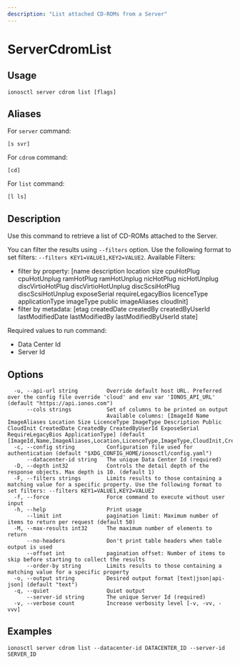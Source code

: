 ```yaml
---
description: "List attached CD-ROMs from a Server"
---
```


# ServerCdromList

## Usage

```text
ionosctl server cdrom list [flags]
```

## Aliases

For `server` command:

```text
[s svr]
```

For `cdrom` command:

```text
[cd]
```

For `list` command:

```text
[l ls]
```

## Description

Use this command to retrieve a list of CD-ROMs attached to the Server.

You can filter the results using `--filters` option. Use the following format to set filters: `--filters KEY1=VALUE1,KEY2=VALUE2`.
Available Filters:
* filter by property: [name description location size cpuHotPlug cpuHotUnplug ramHotPlug ramHotUnplug nicHotPlug nicHotUnplug discVirtioHotPlug discVirtioHotUnplug discScsiHotPlug discScsiHotUnplug exposeSerial requireLegacyBios licenceType applicationType imageType public imageAliases cloudInit]
* filter by metadata: [etag createdDate createdBy createdByUserId lastModifiedDate lastModifiedBy lastModifiedByUserId state]

Required values to run command:

* Data Center Id
* Server Id

## Options

```text
  -u, --api-url string         Override default host URL. Preferred over the config file override 'cloud' and env var 'IONOS_API_URL' (default "https://api.ionos.com")
      --cols strings           Set of columns to be printed on output 
                               Available columns: [ImageId Name ImageAliases Location Size LicenceType ImageType Description Public CloudInit CreatedDate CreatedBy CreatedByUserId ExposeSerial RequireLegacyBios ApplicationType] (default [ImageId,Name,ImageAliases,Location,LicenceType,ImageType,CloudInit,CreatedDate])
  -c, --config string          Configuration file used for authentication (default "$XDG_CONFIG_HOME/ionosctl/config.yaml")
      --datacenter-id string   The unique Data Center Id (required)
  -D, --depth int32            Controls the detail depth of the response objects. Max depth is 10. (default 1)
  -F, --filters strings        Limits results to those containing a matching value for a specific property. Use the following format to set filters: --filters KEY1=VALUE1,KEY2=VALUE2
  -f, --force                  Force command to execute without user input
  -h, --help                   Print usage
      --limit int              pagination limit: Maximum number of items to return per request (default 50)
  -M, --max-results int32      The maximum number of elements to return
      --no-headers             Don't print table headers when table output is used
      --offset int             pagination offset: Number of items to skip before starting to collect the results
      --order-by string        Limits results to those containing a matching value for a specific property
  -o, --output string          Desired output format [text|json|api-json] (default "text")
  -q, --quiet                  Quiet output
      --server-id string       The unique Server Id (required)
  -v, --verbose count          Increase verbosity level [-v, -vv, -vvv]
```

## Examples

```text
ionosctl server cdrom list --datacenter-id DATACENTER_ID --server-id SERVER_ID
```

